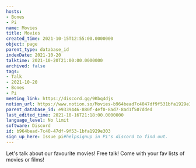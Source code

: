 ```yaml
---
hosts:
- Bones
- Pi
name: Movies
title: Movies
created_time: 2021-10-15T12:55:00.0000000
object: page
parent_type: database_id
indexDate: 2021-10-20
talktime: 2021-10-20T21:00:00.0000000
archived: false
tags:
- Talk
- 2021-10-20
- Bones
- Pi
meeting_link: https://discord.gg/9Kbq4djs
notion_url: https://www.notion.so/Movies-b964bead7c4047df9f531bfa1929e303
parent_database_id: e9339446-880f-4ef0-8ad7-8ad1f507dded
last_edited_time: 2021-10-16T21:18:00.0000000
language_level: No limit
software: Discord
id: b964bead-7c40-47df-9f53-1bfa1929e303
sign_up_here: Issue pi#helpsignup in Pi's discord to find out.
---
```


Let's talk about our favourite movies!
Free talk! Come with your fav lists of movies or films!


